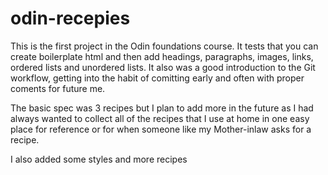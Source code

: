 # odin-recepies

This is the first project in the Odin foundations course. It tests that you can create boilerplate html and then add headings, paragraphs, images, links, ordered lists and unordered lists. It also was a good introduction to the Git workflow, getting into the habit of comitting early and often with proper coments for future me.

The basic spec was 3 recipes but I plan to add more in the future as I had always wanted to collect all of the recipes that I use at home in one easy place for reference or for when someone like my Mother-inlaw asks for a recipe.

I also added some styles and more recipes